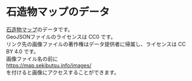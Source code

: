 # 石造物マップのデータ
[石造物マップ](https://map.sekibutsu.info)のデータです。  
GeoJSONファイルのライセンスは CC0 です。  
リンク先の画像ファイルの著作権はデータ提供者に帰属し、ライセンスは CC BY 4.0 です。  
画像ファイル名の前に  
https://map.sekibutsu.info/images/  
を付けると画像にアクセスすることができます。  

